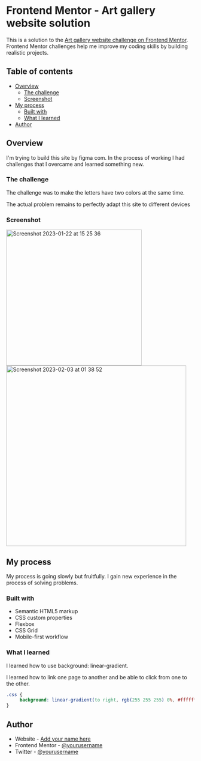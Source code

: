 # Frontend Mentor - Art gallery website solution

This is a solution to the [Art gallery website challenge on Frontend Mentor](https://www.frontendmentor.io/challenges/art-gallery-website-yVdrZlxyA). Frontend Mentor challenges help me improve my coding skills by building realistic projects. 

## Table of contents

- [Overview](#overview)
  - [The challenge](#the-challenge)
  - [Screenshot](#screenshot)
- [My process](#my-process)
  - [Built with](#built-with)
  - [What I learned](#what-i-learned)
- [Author](#author)
## Overview
  I'm trying to build this site by figma com. In the process of working I had challenges that I overcame and learned something new.
### The challenge
 The challenge was to make the letters have two colors at the same time.

  The actual problem remains to perfectly adapt this site to different devices

### Screenshot

   <img width="362" alt="Screenshot 2023-01-22 at 15 25 36" src="https://user-images.githubusercontent.com/117212859/213920915-5dafa739-213c-44e2-a00f-41564f8b8e57.png"/>

   <img width="481" alt="Screenshot 2023-02-03 at 01 38 52" src="https://user-images.githubusercontent.com/117212859/216482899-1d5c5c88-b1e7-4e54-93ae-7e8256f2bde0.png">


## My process
 My process is going slowly but fruitfully. I gain new experience in the process of solving problems.

### Built with

- Semantic HTML5 markup
- CSS custom properties
- Flexbox
- CSS Grid
- Mobile-first workflow

### What I learned

  I learned how to use background: linear-gradient.

  I learned how to link one page to another and be able to click from one to the other.

```css
.css {
     background: linear-gradient(to right, rgb(255 255 255) 0%, #ffffff 55%, rgba(0 0 0)5%);
}
```
## Author

- Website - [Add your name here](https://www.your-site.com)
- Frontend Mentor - [@yourusername](https://www.frontendmentor.io/profile/yourusername)
- Twitter - [@yourusername](https://www.twitter.com/yourusername)


